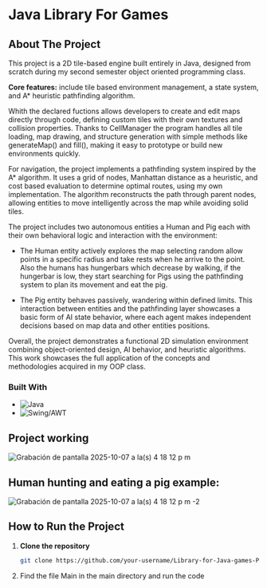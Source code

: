 # Java Library For Games
## About The Project
This project is a 2D tile-based engine built entirely in Java, designed from scratch during my second semester object oriented programming class. 

**Core features:** include tile based environment management, a state system, and A* heuristic pathfinding algorithm.

Whith the declared fuctions allows developers to create and edit maps directly through code, defining custom tiles with their own textures and collision properties.
Thanks to CellManager the program handles all tile loading, map drawing, and structure generation with simple methods like generateMap() and fill(), making it easy to prototype or build new environments quickly.

For navigation, the project implements a pathfinding system inspired by the A* algorithm. It uses a grid of nodes, Manhattan distance as a heuristic, and cost based evaluation to determine optimal routes, using my own implementation.
The algorithm reconstructs the path through parent nodes, allowing entities to move intelligently across the map while avoiding solid tiles.

The project includes two autonomous entities a Human and Pig each with their own behavioral logic and interaction with the environment:

* The Human entity actively explores the map selecting random allow points in a specific radius and take rests when he arrive to the point. 
Also the humans has hungerbars which decrease by walking, if the hungerbar is low, they start searching for Pigs using the pathfinding system to plan its movement and eat the pig.

* The Pig entity behaves passively, wandering within defined limits.
This interaction between entities and the pathfinding layer showcases a basic form of AI state behavior, where each agent makes independent decisions based on map data and other entities positions.

Overall, the project demonstrates a functional 2D simulation environment combining object-oriented design, AI behavior, and heuristic algorithms. This work showcases the full application of the concepts and methodologies acquired in my OOP class.

### Built With
* ![Java](https://img.shields.io/badge/Java-ED8B00?style=for-the-badge&logo=java&logoColor=white)
* ![Swing/AWT](https://img.shields.io/badge/Swing%2FAWT-5382A1?style=for-the-badge&logo=oracle&logoColor=white)

## Project working
![Grabación de pantalla 2025-10-07 a la(s) 4 18 12 p m](https://github.com/user-attachments/assets/0d2a2d07-5c7c-400b-b933-e2eb81a54a32)

## Human hunting and eating a pig example:
![Grabación de pantalla 2025-10-07 a la(s) 4 18 12 p m -2](https://github.com/user-attachments/assets/cc370255-9c27-43af-bfc0-cb71c2f19678)

## How to Run the Project

1. **Clone the repository**
   ```bash
   git clone https://github.com/your-username/Library-for-Java-games-Project.git
2. Find the file Main in the main directory and run the code
